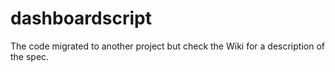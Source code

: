 # dashboardscript

The code migrated to another project but check the Wiki for a description of the spec.
